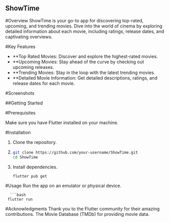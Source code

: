 ## ShowTime

#Overview
ShowTime is your go-to app for discovering top-rated, upcoming, and trending movies. Dive into the world of cinema by exploring detailed information about each movie, including ratings, release dates, and captivating overviews.

#Key Features
- **Top Rated Movies: Discover and explore the highest-rated movies.
- **Upcoming Movies: Stay ahead of the curve by checking out upcoming releases.
- **Trending Movies: Stay in the loop with the latest trending movies.
- **Detailed Movie Information: Get detailed descriptions, ratings, and release dates for each movie.

#Screenshots

##Getting Started

#Prerequisites

Make sure you have Flutter installed on your machine.

#Installation

1. Clone the repository.
2. ```bash
   git clone https://github.com/your-username/ShowTime.git
   cd ShowTime   
3. Install dependencies.
   ```bash
   flutter pub get

#Usage
Run the app on an emulator or physical device.

      ```bash
     flutter run

#Acknowledgments
Thank you to the Flutter community for their amazing contributions.
The Movie Database (TMDb) for providing movie data.
